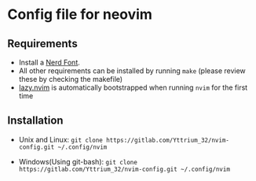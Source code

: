 # Config file for neovim

## Requirements
- Install a [Nerd Font](https://www.nerdfonts.com/).
- All other requirements can be installed by running `make` (please review these by checking the makefile)
- [lazy.nvim](https://lazy.folke.io/) is automatically bootstrapped when running `nvim` for the first time

## Installation
- Unix and Linux:
`git clone https://gitlab.com/Yttrium_32/nvim-config.git ~/.config/nvim`

- Windows(Using git-bash):
`git clone https://gitlab.com/Yttrium_32/nvim-config.git ~/.config/nvim`
